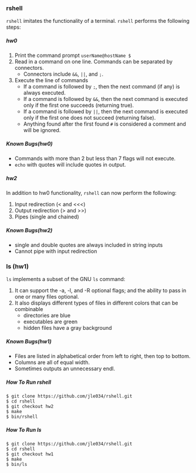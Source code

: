 ### rshell
`rshell` imitates the functionality of a terminal. `rshell` performs the following steps:

##### hw0

1. Print the command prompt `userName@hostName $` 
2. Read in a command on one line. Commands can be separated by connectors.
	- Connectors include `&&`, `||`, and `;`.
3. Execute the line of commands
	- If a command is followed by `;`, then the next command (if any) is always executed.
	- If a command is followed by `&&`, then the next command is executed only if the first one succeeds (returning true).
	- If a command is followed by `||`, then the next command is executed only if the first one does not succeed (returning false).
	- Anything found after the first found `#` is considered a comment and will be ignored. 

##### Known Bugs(hw0)

- Commands with more than 2 but less than 7 flags will not execute.
- `echo` with quotes will include quotes in output.

##### hw2

In addition to hw0 functionality, `rshell` can now perform the following:

1. Input redirection (< and <<<)
2. Output redirection (> and >>)
3. Pipes (single and chained)

##### Known Bugs(hw2)

- single and double quotes are always included in string inputs	
- Cannot pipe with input redirection


### ls (hw1)
`ls` implements a subset of the GNU `ls` command: 

1. It can support the -a, -l, and -R optional flags; and the ability to pass in one or many files optional. 
2. It also displays different types of files in different colors that can be combinable
	- directories are blue
	- executables are green
	- hidden files have a gray background

##### Known Bugs(hw1)
- Files are listed in alphabetical order from left to right, then top to bottom.
- Columns are all of equal width.	
- Sometimes outputs an unnecessary endl.

##### How To Run rshell
```
$ git clone https://github.com/jle034/rshell.git
$ cd rshell
$ git checkout hw2
$ make
$ bin/rshell
```

##### How To Run ls
```
$ git clone https://github.com/jle034/rshell.git
$ cd rshell
$ git checkout hw1
$ make
$ bin/ls
```
